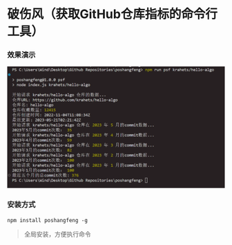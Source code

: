 # 破伤风（获取GitHub仓库指标的命令行工具）

### 效果演示

<img src="/assets/1.png" alt="image-20230521133346366" style="zoom:50%;" />

### 安装方式

```
npm install poshangfeng -g
```

> 全局安装，方便执行命令

